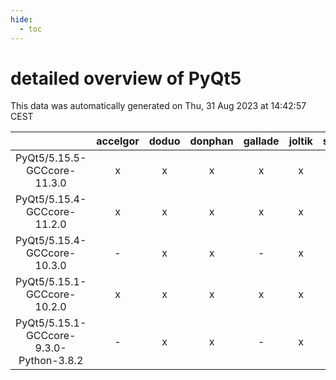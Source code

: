 ```yaml
---
hide:
  - toc
---
```


detailed overview of PyQt5
==========================


This data was automatically generated on Thu, 31 Aug 2023 at 14:42:57 CEST  

| |accelgor|doduo|donphan|gallade|joltik|skitty|swalot|victini|
| :---: | :---: | :---: | :---: | :---: | :---: | :---: | :---: | :---: |
|PyQt5/5.15.5-GCCcore-11.3.0|x|x|x|x|x|x|x|x|
|PyQt5/5.15.4-GCCcore-11.2.0|x|x|x|x|x|x|x|x|
|PyQt5/5.15.4-GCCcore-10.3.0|-|x|x|-|x|x|x|x|
|PyQt5/5.15.1-GCCcore-10.2.0|x|x|x|x|x|x|x|x|
|PyQt5/5.15.1-GCCcore-9.3.0-Python-3.8.2|-|x|x|-|x|x|x|x|
